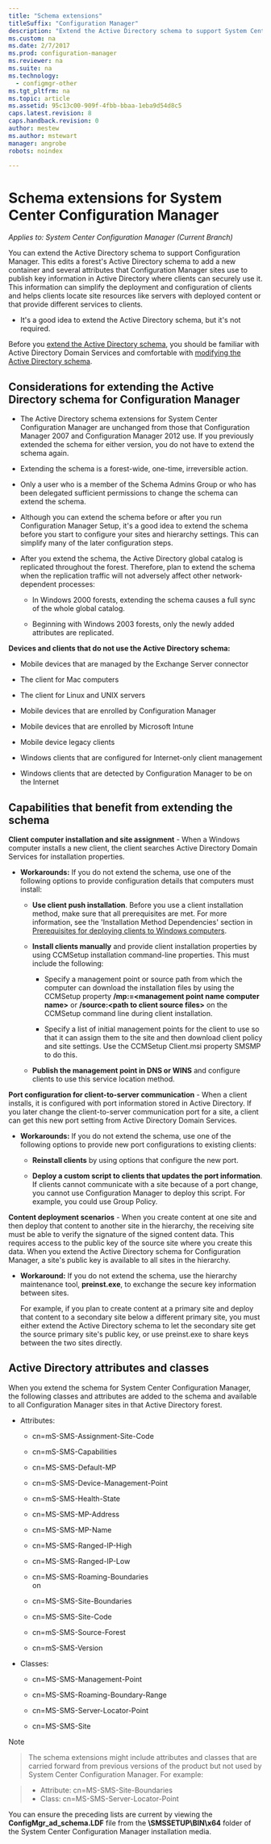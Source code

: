 ```yaml
---
title: "Schema extensions"
titleSuffix: "Configuration Manager"
description: "Extend the Active Directory schema to support System Center Configuration Manager."
ms.custom: na
ms.date: 2/7/2017
ms.prod: configuration-manager
ms.reviewer: na
ms.suite: na
ms.technology:
  - configmgr-other
ms.tgt_pltfrm: na
ms.topic: article
ms.assetid: 95c13c00-909f-4fbb-bbaa-1eba9d54d8c5
caps.latest.revision: 8
caps.handback.revision: 0
author: mestew
ms.author: mstewart
manager: angrobe
robots: noindex

---
```

# Schema extensions for System Center Configuration Manager

*Applies to: System Center Configuration Manager (Current Branch)*

You can extend the Active Directory schema to support Configuration Manager. This edits a forest's Active Directory schema to add a new container and several attributes that Configuration Manager sites use to publish key information in Active Directory where clients can securely use it. This information can simplify the deployment and configuration of clients and helps clients locate site resources like servers with deployed content or that provide different services to clients.  

-   It's a good idea to extend the Active Directory schema, but it's not required.  

Before you [extend the Active Directory schema](https://docs.microsoft.com/en-us/sccm/core/plan-design/network/extend-the-active-directory-schema), you should be familiar with Active Directory Domain Services and comfortable with [modifying the Active Directory schema](https://technet.microsoft.com/library/cc759402\(v=ws.10\).aspx).  

## Considerations for extending the Active Directory schema for Configuration Manager  

-   The Active Directory schema extensions for System Center Configuration Manager are unchanged from those that Configuration Manager 2007 and Configuration Manager 2012 use. If you previously extended the schema for either version, you do not have to extend the schema again.  

-   Extending the schema is a forest-wide, one-time, irreversible action.  

-   Only a user who is a member of the Schema Admins Group or who has been delegated sufficient permissions to change the schema can extend the schema.  

-   Although you can extend the schema before or after you run Configuration Manager Setup, it's a good idea to extend the schema before you start to configure your sites and hierarchy settings. This can simplify many of the later configuration steps.  

-   After you extend the schema, the Active Directory global catalog is replicated throughout the forest. Therefore, plan to extend the schema when the replication traffic will not adversely affect other network-dependent processes:  

    -   In Windows 2000 forests, extending the schema causes a full sync of the whole global catalog.  

    -   Beginning with Windows 2003 forests, only the newly added attributes are replicated.  

**Devices and clients that do not use the Active Directory schema:**  

-   Mobile devices that are managed by the Exchange Server connector  

-   The client for Mac computers  

-   The client for Linux and UNIX servers  

-   Mobile devices that are enrolled by Configuration Manager  

-   Mobile devices that are enrolled by Microsoft Intune  

-   Mobile device legacy clients  

-   Windows clients that are configured for Internet-only client management  

-   Windows clients that are detected by Configuration Manager to be on the Internet  

## Capabilities that benefit from extending the schema  
**Client computer installation and site assignment** - When a Windows computer installs a new client, the client searches Active Directory Domain Services for installation properties.  

-   **Workarounds:** If you do not extend the schema, use one of the following options to provide configuration details that computers must install:  

    -   **Use client push installation**. Before you use a client installation method, make sure that all prerequisites are met. For more information, see the 'Installation Method Dependencies' section in [Prerequisites for deploying clients to Windows computers](/sccm/core/clients/deploy/prerequisites-for-deploying-clients-to-windows-computers).  

    -   **Install clients manually** and provide client installation properties by using CCMSetup installation command-line properties. This must include the following:  

        -   Specify a management point or source path from which the computer can download the installation files by using the CCMSetup property **/mp:=&lt;management point name computer name\>** or **/source:&lt;path to client source files\>** on the CCMSetup command line during client installation.  

        -   Specify a list of initial management points for the client to use so that it can assign them to the site and then download client policy and site settings. Use the CCMSetup Client.msi property SMSMP to do this.  

    -   **Publish the management point in DNS or WINS** and configure clients to use this service location method.  

**Port configuration for client-to-server communication** - When a client installs, it is configured with port information stored in Active Directory. If you later change the client-to-server communication port for a site, a client can get this new port setting from Active Directory Domain Services.  

-   **Workarounds:** If you do not extend the schema, use one of the following options to provide new port configurations to existing clients:  

    -   **Reinstall clients** by using options that configure the new port.  

    -   **Deploy a custom script to clients that updates the port information**. If clients cannot communicate with a site because of a port change, you cannot use Configuration Manager to deploy this script. For example, you could use Group Policy.  

**Content deployment scenarios** - When you create content at one site and then deploy that content to another site in the hierarchy, the receiving site must be able to verify the signature of the signed content data. This requires access to the public key of the source site where you create this data. When you extend the Active Directory schema for Configuration Manager, a site's public key is available to all sites in the hierarchy.  

-   **Workaround:** If you do not extend the schema, use the hierarchy maintenance tool, **preinst.exe**, to exchange the secure key information between sites.  

     For example, if you plan to create content at a primary site and deploy that content to a secondary site below a different primary site, you must either extend the Active Directory schema to let the secondary site get the source primary site's public key, or use preinst.exe to share keys between the two sites directly.  

## Active Directory attributes and classes  
When you extend the schema for System Center Configuration Manager, the following classes and attributes are added to the schema and available to all Configuration Manager sites in that Active Directory forest.  

-   Attributes:  

    -   cn=mS-SMS-Assignment-Site-Code  

    -   cn=mS-SMS-Capabilities  

    -   cn=MS-SMS-Default-MP  

    -   cn=mS-SMS-Device-Management-Point  

    -   cn=mS-SMS-Health-State  

    -   cn=MS-SMS-MP-Address  

    -   cn=MS-SMS-MP-Name  

    -   cn=MS-SMS-Ranged-IP-High  

    -   cn=MS-SMS-Ranged-IP-Low  

    -   cn=MS-SMS-Roaming-Boundaries  
        on  

    -   cn=MS-SMS-Site-Boundaries  

    -   cn=MS-SMS-Site-Code  

    -   cn=mS-SMS-Source-Forest  

    -   cn=mS-SMS-Version  

-   Classes:  

    -   cn=MS-SMS-Management-Point  

    -   cn=MS-SMS-Roaming-Boundary-Range  

    -   cn=MS-SMS-Server-Locator-Point  

    -   cn=MS-SMS-Site  

> [!NOTE]  

>  The  schema extensions might include attributes and classes that are carried forward from previous versions of the product but not used by System Center Configuration Manager. For example:  

>   
>  -   Attribute: cn=MS-SMS-Site-Boundaries  
> -   Class: cn=MS-SMS-Server-Locator-Point  

You can ensure the preceding lists are current by viewing the **ConfigMgr_ad_schema.LDF** file from the **\SMSSETUP\BIN\x64** folder of the System Center Configuration Manager installation media.  
